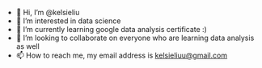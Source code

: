 - 👋 Hi, I’m @kelsieliu
- 👀 I’m interested in data science
- 🌱 I’m currently learning google data analysis certificate :)
- 💞️ I’m looking to collaborate on everyone who are learning data analysis as well
- 📫 How to reach me, my email address is kelsieliuu@gmail.com

<!---
kelsieliu/kelsieliu is a ✨ special ✨ repository because its `README.md` (this file) appears on your GitHub profile.
You can click the Preview link to take a look at your changes.
--->
